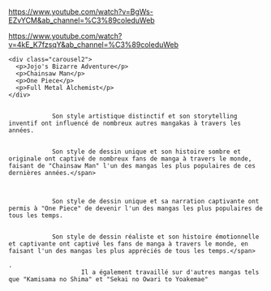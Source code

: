 https://www.youtube.com/watch?v=BgWs-EZvYCM&ab_channel=%C3%89coleduWeb

https://www.youtube.com/watch?v=4kE_K7fzsqY&ab_channel=%C3%89coleduWeb

    <div class="carousel2">
      <p>Jojo's Bizarre Adventure</p>
      <p>Chainsaw Man</p>
      <p>One Piece</p>
      <p>Full Metal Alchemist</p>
    </div>

 
                Son style artistique distinctif et son storytelling inventif ont influencé de nombreux autres mangakas à travers les années.

 
                Son style de dessin unique et son histoire sombre et originale ont captivé de nombreux fans de manga à travers le monde, faisant de "Chainsaw Man" l'un des mangas les plus populaires de ces dernières années.</span>



                Son style de dessin unique et sa narration captivante ont permis à "One Piece" de devenir l'un des mangas les plus populaires de tous les temps.

 
                Son style de dessin réaliste et son histoire émotionnelle et captivante ont captivé les fans de manga à travers le monde, en faisant l'un des mangas les plus appréciés de tous les temps.</span>

    .
                        Il a également travaillé sur d'autres mangas tels que "Kamisama no Shima" et "Sekai no Owari to Yoakemae"